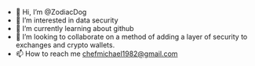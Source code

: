 - 👋 Hi, I’m @ZodiacDog
- 👀 I’m interested in data security
- 🌱 I’m currently learning about github
- 💞️ I’m looking to collaborate on a method of adding a layer of security to exchanges and crypto wallets. 
- 📫 How to reach me chefmichael1982@gmail.com

<!---
ZodiacDog/ZodiacDog is a ✨ special ✨ repository because its `README.md` (this file) appears on your GitHub profile.
You can click the Preview link to take a look at your changes.
--->
